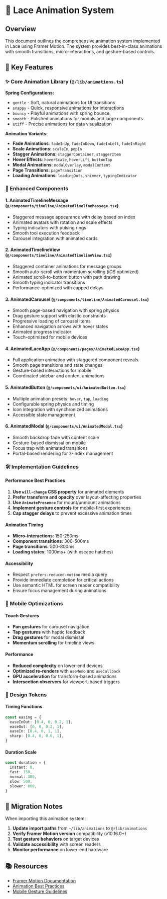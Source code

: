 # 🎨 Lace Animation System

## Overview

This document outlines the comprehensive animation system implemented in Lace using Framer Motion. The system provides best-in-class animations with smooth transitions, micro-interactions, and gesture-based controls.

## 🚀 Key Features

### ✨ Core Animation Library (`@/lib/animations.ts`)

**Spring Configurations:**
- `gentle` - Soft, natural animations for UI transitions
- `snappy` - Quick, responsive animations for interactions
- `bouncy` - Playful animations with spring bounce
- `smooth` - Polished animations for modals and large components
- `stiff` - Precise animations for data visualization

**Animation Variants:**
- **Fade Animations**: `fadeInUp`, `fadeInDown`, `fadeInLeft`, `fadeInRight`
- **Scale Animations**: `scaleIn`, `popIn`
- **Stagger Animations**: `staggerContainer`, `staggerItem`
- **Hover Effects**: `hoverScale`, `hoverLift`, `buttonTap`
- **Modal Animations**: `modalOverlay`, `modalContent`
- **Page Transitions**: `pageTransition`
- **Loading Animations**: `loadingDots`, `shimmer`, `typingIndicator`

### 🎯 Enhanced Components

#### 1. **AnimatedTimelineMessage** (`@/components/timeline/AnimatedTimelineMessage.tsx`)
- Staggered message appearance with delay based on index
- Animated avatars with rotation and scale effects
- Typing indicators with pulsing rings
- Smooth tool execution feedback
- Carousel integration with animated cards

#### 2. **AnimatedTimelineView** (`@/components/timeline/AnimatedTimelineView.tsx`)
- Staggered container animations for message groups
- Smooth auto-scroll with momentum scrolling (iOS optimized)
- Animated scroll-to-bottom button with path drawing
- Smooth typing indicator transitions
- Performance-optimized with capped delays

#### 3. **AnimatedCarousel** (`@/components/timeline/AnimatedCarousel.tsx`)
- Smooth page-based navigation with spring physics
- Drag gesture support with elastic constraints
- Progressive loading of carousel items
- Enhanced navigation arrows with hover states
- Animated progress indicator
- Touch-optimized for mobile devices

#### 4. **AnimatedLaceApp** (`@/components/pages/AnimatedLaceApp.tsx`)
- Full application animation with staggered component reveals
- Smooth page transitions and state changes
- Gesture-based interactions for mobile
- Coordinated sidebar and content animations

#### 5. **AnimatedButton** (`@/components/ui/AnimatedButton.tsx`)
- Multiple animation presets: `hover`, `tap`, `loading`
- Configurable spring physics and timing
- Icon integration with synchronized animations
- Accessible state management

#### 6. **AnimatedModal** (`@/components/ui/AnimatedModal.tsx`)
- Smooth backdrop fade with content scale
- Gesture-based dismissal on mobile
- Focus trap with animated transitions
- Portal-based rendering for z-index management

### 🛠 Implementation Guidelines

#### Performance Best Practices
1. **Use `will-change` CSS property** for animated elements
2. **Prefer transform and opacity** over layout-affecting properties
3. **Use `AnimatePresence`** for mount/unmount animations
4. **Implement gesture controls** for mobile-first experiences
5. **Cap stagger delays** to prevent excessive animation times

#### Animation Timing
- **Micro-interactions**: 150-250ms
- **Component transitions**: 300-500ms
- **Page transitions**: 500-800ms
- **Loading states**: 1000ms+ (with escape hatches)

#### Accessibility
- Respect `prefers-reduced-motion` media query
- Provide immediate completion for critical actions
- Use semantic HTML for screen reader compatibility
- Ensure focus management during animations

### 📱 Mobile Optimizations

#### Touch Gestures
- **Pan gestures** for carousel navigation
- **Tap gestures** with haptic feedback
- **Drag gestures** for modal dismissal
- **Momentum scrolling** for timeline views

#### Performance
- **Reduced complexity** on lower-end devices
- **Optimized re-renders** with `useMemo` and `useCallback`
- **GPU acceleration** for transform-based animations
- **Intersection observers** for viewport-based triggers

### 🎨 Design Tokens

#### Timing Functions
```typescript
const easing = {
  easeInOut: [0.4, 0, 0.2, 1],
  easeOut: [0, 0, 0.2, 1],
  easeIn: [0.4, 0, 1, 1],
  sharp: [0.4, 0, 0.6, 1],
}
```

#### Duration Scale
```typescript
const duration = {
  instant: 0,
  fast: 150,
  normal: 300,
  slow: 500,
  slower: 800,
}
```

## 🚨 Migration Notes

When importing this animation system:

1. **Update import paths** from `~/lib/animations` to `@/lib/animations`
2. **Verify Framer Motion version** compatibility (v10.16.0+)
3. **Test gesture behaviors** on target devices
4. **Validate accessibility** with screen readers
5. **Monitor performance** on lower-end hardware

## 📚 Resources

- [Framer Motion Documentation](https://www.framer.com/motion/)
- [Animation Best Practices](https://web.dev/animations-guide/)
- [Mobile Gesture Guidelines](https://material.io/design/interaction/gestures.html)